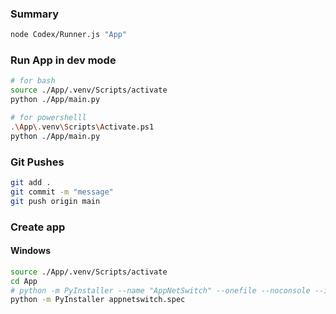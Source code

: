 ### Summary  
```bash
node Codex/Runner.js "App"
```  

### Run App in dev mode  
```bash
# for bash
source ./App/.venv/Scripts/activate
python ./App/main.py 
```  
```bash
# for powershelll
.\App\.venv\Scripts\Activate.ps1
python ./App/main.py 
```  

### Git Pushes
```bash
git add .
git commit -m "message"
git push origin main
```  

### Create app
#### Windows  
```bash
source ./App/.venv/Scripts/activate
cd App
# python -m PyInstaller --name "AppNetSwitch" --onefile --noconsole --icon="Extras/File_Icon.ico" main.py
python -m PyInstaller appnetswitch.spec
```  